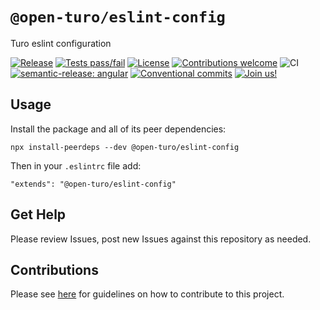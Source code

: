 # `@open-turo/eslint-config`

Turo eslint configuration

[![Release](https://img.shields.io/github/v/release/open-turo/eslint-config)](https://github.com/open-turo/eslint-config/releases/)
[![Tests pass/fail](https://img.shields.io/github/workflow/status/open-turo/eslint-config/CI)](https://github.com/open-turo/eslint-config/actions/)
[![License](https://img.shields.io/github/license/open-turo/eslint-config)](./LICENSE)
[![Contributions welcome](https://img.shields.io/badge/contributions-welcome-brightgreen.svg)](https://github.com/dwyl/esta/issues)
![CI](https://github.com/open-turo/eslint-config/actions/workflows/release.yaml/badge.svg)
[![semantic-release: angular](https://img.shields.io/badge/semantic--release-angular-e10079?logo=semantic-release)](https://github.com/semantic-release/semantic-release)
[![Conventional commits](https://img.shields.io/badge/conventional%20commits-1.0.2-%23FE5196?logo=conventionalcommits&logoColor=white)](https://conventionalcommits.org)
[![Join us!](https://img.shields.io/badge/Turo-Join%20us%21-593CFB.svg)](https://turo.com/jobs)

## Usage

Install the package and all of its peer dependencies:

```shell
npx install-peerdeps --dev @open-turo/eslint-config
```

Then in your `.eslintrc` file add:

```
"extends": "@open-turo/eslint-config"
```

## Get Help

Please review Issues, post new Issues against this repository as needed.

## Contributions

Please see [here](https://github.com/open-turo/contributions) for guidelines on how to contribute to this project.
